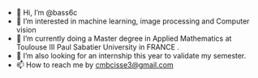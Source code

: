 - 👋 Hi, I’m @bass6c
- 👀 I’m interested in machine learning, image processing and Computer vision
- 🌱 I’m currently doing a Master degree in Applied Mathematics at Toulouse III Paul Sabatier University in FRANCE . 
- 💞️ I’m also looking for an internship this year to validate my semester.
- 📫 How to reach me by cmbcisse3@gmail.com 

<!---
bass6c/bass6c is a ✨ special ✨ repository because its `README.md` (this file) appears on your GitHub profile.
You can click the Preview link to take a look at your changes.
--->
